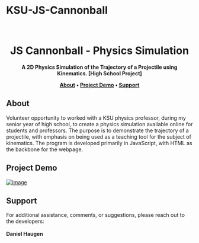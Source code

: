# KSU-JS-Cannonball


<div align="center">
  <br>
  <h1><strong>JS Cannonball - Physics Simulation</strong></h1>
</div>

<div align="center">
  <strong>A 2D Physics Simulation of the Trajectory of a Projectile using Kinematics. [High School Project]</strong>
  
  <p align="center">
    <strong>
      <a href="#about">About</a> •
      <a href="#project-demo">Project Demo</a> •
      <a href="#support">Support</a>
    </strong>
  </p>
  
</div>

## About

Volunteer opportunity to worked with a KSU physics professor, during my senior year of high school, to create a physics simulation available online for students and professors. The purpose is to demonstrate the trajectory of a projectile, with emphasis on being used as a teaching tool for the subject of kinematics. The program is developed primarily in JavaScript, with HTML as the backbone for the webpage.

## Project Demo
[![image](https://user-images.githubusercontent.com/18473793/134574000-1f0c4b59-396b-414a-9e18-a4df1fe27fdf.png)](https://output.jsbin.com/vupodeb)


## Support
For additional assistance, comments, or suggestions, please reach out to the developers:
<br><br>
**Daniel Haugen**
